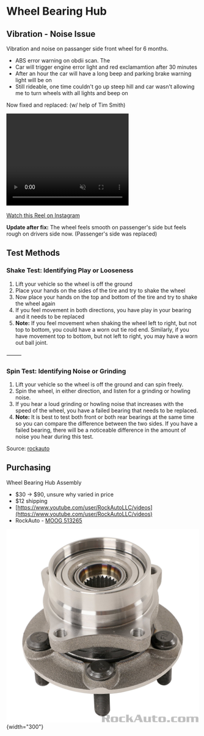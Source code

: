 # Wheel Bearing Hub

## Vibration - Noise Issue 

Vibration and noise on passanger side front wheel for 6 months. 

- ABS error warning on obdii scan. The 
- Car will trigger engine error light and red exclamamtion after 30 minutes
- After an hour the car will have a long beep and parking brake warning light will be on
- Still rideable, one time couldn't go up steep hill and car wasn't allowing me to turn wheels with all lights and beep on

Now fixed and replaced: (w/ help of Tim Smith)

<video autoplay muted width="320" height="240" controls playsinline loop>
   <source src="../../media/bearing-hub-removal-h264.mp4"> 
   Your browser does not support the video tag.
</video>

<p>
  <a href="https://www.instagram.com/reel/DMh1VkPRk1I/" target="_blank" rel="noopener noreferrer">
    Watch this Reel on Instagram
  </a>
</p>

<b>Update after fix:</b> The wheel feels smooth on passenger's side but feels rough on drivers side now. (Passenger's side was replaced)

## Test Methods

### Shake Test: Identifying Play or Looseness

1. Lift your vehicle so the wheel is off the ground
2. Place your hands on the sides of the tire and try to shake the wheel
3. Now place your hands on the top and bottom of the tire and try to shake the wheel again
4. If you feel movement in both directions, you have play in your bearing and it needs to be replaced
5. **Note:** If you feel movement when shaking the wheel left to right, but not top to bottom, you could have a worn out tie rod end.
Similarly, if you have movement top to bottom, but not left to right, you may have a worn out ball joint.

⸻

### **Spin Test: Identifying Noise or Grinding**

1. Lift your vehicle so the wheel is off the ground and can spin freely.  
2. Spin the wheel, in either direction, and listen for a grinding or howling noise.  
3. If you hear a loud grinding or howling noise that increases with the speed of the wheel, you have a failed bearing that needs to be replaced.  
4. **Note:** It is best to test both front or both rear bearings at the same time so you can compare the difference between the two sides. If you have a failed bearing, there will be a noticeable difference in the amount of noise you hear during this test.


Source: [rockauto](https://www.rockauto.com/en/moreinfo.php?pk=3085863&cc=1441533&pt=1636&jsn=613)

## Purchasing

Wheel Bearing Hub Assembly

- $30 -> $90, unsure why varied in price
- $12 shipping
- [https://www.youtube.com/user/RockAutoLLC/videos](https://www.youtube.com/user/RockAutoLLC/videos)
- RockAuto - [MOOG 513265](https://www.rockauto.com/en/moreinfo.php?pk=1318766&cc=1441533&pt=1636&jsn=29&optionchoice=0-0-1-1&_nck=eAAcbbIvRAmM9UPnwkoz98Rg9O6qai1xHg%2FSnlS5%2By8%2B2APEBfTQuZCDb4ZosKrIRInMbZLer%2B5LDk%2Bzfi3Wt7kdVyPV8Q%2F3YR7JqQ7vLXLbY5y1K42FGoQXLd6viJch6DVmWuknqxIy%2BaF7HGIZxHA8KMxhP0DPhwBfLfmlR2SVHfDZlFCC6oaX2ijh%2BvLeBaSH4P3ZGNdxmI9ygajEyF6rXagfewY3tN3el1kTfu8B6DpnAh%2BgsjLj0jwGrbDkmHbLQ%2BhR5ZTCZJmui%2F%2FIyILQO9QUNFxbGZhwLLiOkN25%2F2XGgy4Mg10ztKdM%2By%2Fy)

![alt](../images/bearing.png){width="300"}